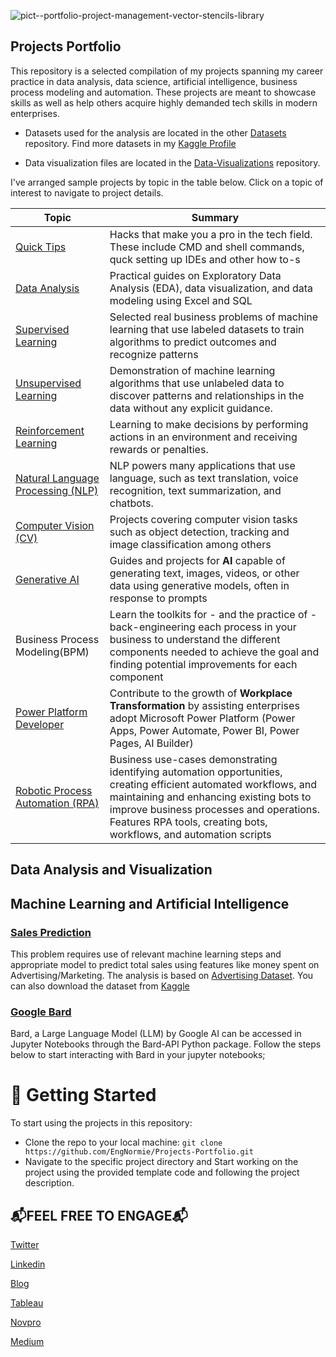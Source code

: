 ![pict--portfolio-project-management-vector-stencils-library](https://user-images.githubusercontent.com/54411162/229269447-093ce8ae-f21e-488e-8a41-b2a9f62932cc.png)

## Projects Portfolio

This repository is a selected compilation of my projects spanning my career practice in data analysis, data science, artificial intelligence, business process modeling and automation. These projects are meant to showcase skills as well as help others acquire highly demanded tech skills in modern enterprises.

* Datasets used for the analysis are located in the other [Datasets](https://github.com/EngNormie/Datasets/) repository. Find more datasets in my [Kaggle Profile](https://www.kaggle.com/datasets/technormie/)

* Data visualization files are located in the [Data-Visualizations](https://github.com/EngNormie/Data-Visualization) repository.

I've arranged sample projects by topic in the table below. Click on a topic of interest to navigate to project details.

| Topic                                            | Summary                                                                            |
| ------------------------------------------------ | ---------------------------------------------------------------------------------- |
| [Quick Tips](https://github.com/EngNormie/Quick-Tips) | Hacks that make you a pro in the tech field. These include CMD and shell commands, quck setting up IDEs and other how to-s |
| [Data Analysis](https://github.com/EngNormie/Projects-Portfolio/tree/main/Projects/01%20Data%20Analysis) | Practical guides on Exploratory Data Analysis (EDA), data visualization, and data modeling using Excel and SQL |
| [Supervised Learning](https://github.com/EngNormie/Projects-Portfolio) | Selected real business problems of machine learning that use labeled datasets to train algorithms to predict outcomes and recognize patterns  |
| [Unsupervised Learning](https://github.com/EngNormie/Projects-Portfolio) | Demonstration of machine learning algorithms that use unlabeled data to discover patterns and relationships in the data without any explicit guidance. |
| [Reinforcement Learning](https://github.com/EngNormie/Projects-Portfolio) | Learning to make decisions by performing actions in an environment and receiving rewards or penalties. |
| [Natural Language Processing (NLP)](https://github.com/EngNormie/Projects-Portfolio) | NLP powers many applications that use language, such as text translation, voice recognition, text summarization, and chatbots. |
| [Computer Vision (CV)](https://github.com/EngNormie/Projects-Portfolio) | Projects covering computer vision tasks such as object detection, tracking and image classification among others |
| [Generative AI](https://github.com/EngNormie/Projects-Portfolio) | Guides and projects for **AI** capable of generating text, images, videos, or other data using generative models, often in response to prompts |
| Business Process Modeling(BPM) | Learn the toolkits for - and the practice of - back-engineering each process in your business to understand the different components needed to achieve the goal and finding potential improvements for each component |
| [Power Platform Developer](https://github.com/EngNormie/Projects-Portfolio) | Contribute to the growth of **Workplace Transformation** by assisting enterprises adopt Microsoft Power Platform (Power Apps, Power Automate, Power BI, Power Pages, AI Builder) |
| [Robotic Process Automation (RPA)](https://github.com/EngNormie/Projects-Portfolio) | Business use-cases demonstrating identifying automation opportunities, creating efficient automated workflows, and maintaining and enhancing existing bots to improve business processes and operations. Features RPA tools, creating bots, workflows, and automation scripts |

## Data Analysis and Visualization

## Machine Learning and Artificial Intelligence
### [Sales Prediction](https://github.com/EngNormie/Projects-Portfolio/blob/main/Sales%20Prediction.ipynb)
This problem requires use of relevant machine learning steps and appropriate model to predict total sales using features like money spent on Advertising/Marketing. The analysis is based on [Advertising Dataset](https://github.com/EngNormie/Datasets/blob/main/Advertising.csv). You can also download the dataset from [Kaggle](https://www.kaggle.com/datasets/technormie/advertising-and-sales) 

### [Google Bard](https://github.com/EngNormie/Projects-Portfolio/blob/main/BardAPI%20in%20Jupyter%202.ipynb)
Bard, a Large Language Model (LLM) by Google AI can be accessed in Jupyter Notebooks through the Bard-API Python package. Follow the steps below to start interacting with Bard in your jupyter notebooks;

# 🚦 Getting Started
To start using the projects in this repository:

- Clone the repo to your local machine: `git clone https://github.com/EngNormie/Projects-Portfolio.git`
- Navigate to the specific project directory and Start working on the project using the provided template code and following the project description.
  
## 📬FEEL FREE TO ENGAGE📬

[Twitter](https://twitter.com/Eng_Normie)

[Linkedin](https://www.linkedin.com/in/normangwangwava/)

[Blog](https://engnormie.wordpress.com/)

[Tableau](https://tableau.com/engnormie)

[Novpro](https://novpro.com/engnormie)

[Medium](https://medium.com/engnormie)
